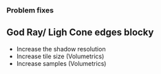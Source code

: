 ### Problem fixes

## God Ray/ Ligh Cone edges blocky
- Increase the shadow resolution
- Increase tile size (Volumetrics)
- Increase samples (Volumetrics)
